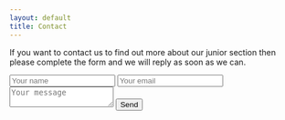 ```yaml
---
layout: default
title: Contact
---
```


If you want to contact us to find out more about our junior section then please complete the form and we will reply as soon as we can.

<form class="contact" method="POST" action="https://formspree.io/junior.development@calnecomets.co.uk">
  <input class="sender" type="text" placeholder="Your name" name="name" required="required">
  <input class="email" type="email" placeholder="Your email" name="_replyto" required="required">
  <textarea class="message" placeholder="Your message" name="body" required="required"></textarea>
  <input id="send-button" type="submit" value="Send">
  <input type="hidden" name="_subject" value="Junior volleyball contact request" >
  <input type="hidden" name="_next" value="{{ site.url }}">
  <input type="hidden" name="_gotcha" >
</form>
